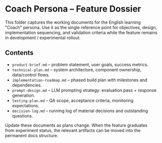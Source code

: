 # Coach Persona – Feature Dossier

This folder captures the working documents for the English learning "Coach" persona. Use it as the single reference point for objectives, design, implementation sequencing, and validation criteria while the feature remains in development / experimental rollout.

## Contents
- `product-brief.md` – problem statement, user goals, success metrics.
- `technical-plan.md` – system architecture, component ownership, data/control flows.
- `implementation-roadmap.md` – phased build plan with milestones and dependencies.
- `prompt-design.md` – LLM prompting strategy: evaluation pass + response generation.
- `testing-plan.md` – QA scope, acceptance criteria, monitoring expectations.
- `decision-log.md` – running log of material decisions and outstanding questions.

Update these documents as plans change. When the feature graduates from experiment status, the relevant artifacts can be moved into the permanent docs structure.
